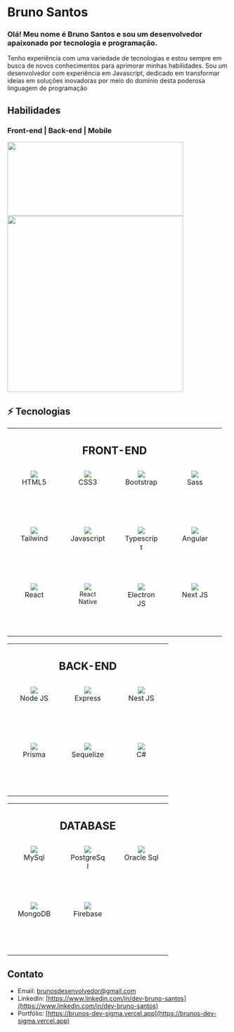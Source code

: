 # Bruno Santos


### Olá! Meu nome é Bruno Santos e sou um desenvolvedor apaixonado por tecnologia e programação.  
Tenho experiência com uma variedade de tecnologias e estou sempre em busca de novos conhecimentos para aprimorar minhas habilidades. 
Sou um desenvolvedor com experiência em Javascript, dedicado em transformar ideias em soluções inovadoras por meio do domínio desta poderosa linguagem de programação

## Habilidades

### Front-end | Back-end | Mobile

<div>
  <img src="https://github-readme-stats.vercel.app/api/top-langs/?username=dev-brunosantos&hide_progress=true&theme=dark" width="400" height="168" />
  <img src="https://github-readme-stats.vercel.app/api?username=dev-brunosantos&show_icons=true&theme=dark" width="400" />
</div>

## ⚡ Tecnologias

<table align="center">
  <tr>
    <td style="border: none;" colspan="4" align="center">
      <h2>FRONT-END</h2>
    </td>
  </tr>
  <tr align="center">
    <td style="border: none;">
      <div style="background-color: transparent;  padding: 6px 13px; font-size: 16px; width: 80px; height: 110px;">
        <img src="https://cdn.jsdelivr.net/gh/devicons/devicon/icons/html5/html5-original.svg"/>
        <p style="padding: 0; margin: 0;">HTML5</p>
      </div>
    </td>
    <td style="border: none;">
      <div style="background-color: transparent;  padding: 6px 13px; font-size: 16px; width: 80px; height: 110px;">
        <img src="https://cdn.jsdelivr.net/gh/devicons/devicon/icons/css3/css3-original.svg"/>
        <p style="padding: 0; margin: 0;">CSS3</p>
      </div>
    </td>
    <td style="border: none;">
      <div style="background-color: transparent;  padding: 6px 13px; font-size: 16px; width: 80px; height: 110px;">
        <img src="https://cdn.jsdelivr.net/gh/devicons/devicon/icons/bootstrap/bootstrap-original.svg"/>
        <p style="padding: 0; margin: 0;">Bootstrap</p>
      </div>
    </td>
    <td style="border: none;">
      <div style="background-color: transparent;  padding: 6px 13px; font-size: 16px; width: 80px; height: 110px;">
        <img src="https://cdn.jsdelivr.net/gh/devicons/devicon/icons/sass/sass-original.svg"/>
        <p style="padding: 0; margin: 0;">Sass</p>
      </div>
    </td>
  </tr>
  <tr align="center">
    <td style="border: none;">
      <div style="background-color: transparent;  padding: 6px 13px; font-size: 16px; width: 80px; height: 110px;">
        <img src="https://cdn.jsdelivr.net/gh/devicons/devicon/icons/tailwindcss/tailwindcss-original.svg"/>
        <p style="padding: 0; margin: 0;">Tailwind</p>
      </div>
    </td>
    <td style="border: none;">
      <div style="background-color: transparent;  padding: 6px 13px; font-size: 16px; width: 80px; height: 110px;">
        <img src="https://cdn.jsdelivr.net/gh/devicons/devicon/icons/javascript/javascript-original.svg"/>
        <p style="padding: 0; margin: 0;">Javascript</p>
      </div>
    </td>
    <td style="border: none;">
      <div style="background-color: transparent;  padding: 6px 13px; font-size: 16px; width: 80px; height: 110px;">
        <img src="https://cdn.jsdelivr.net/gh/devicons/devicon/icons/typescript/typescript-original.svg"/>
        <p style="padding: 0; margin: 0;">Typescript</p>
      </div>
    </td>
    <td style="border: none;">
      <div style="background-color: transparent;  padding: 6px 13px; font-size: 16px; width: 80px; height: 110px;">
        <img src="https://cdn.jsdelivr.net/gh/devicons/devicon/icons/angular/angular-original.svg"/>
        <p style="padding: 0; margin: 0;">Angular</p>
      </div>
    </td>
  </tr>
  <tr align="center">
    <td style="border: none;">
      <div style="background-color: transparent;  padding: 6px 13px; font-size: 16px; width: 80px; height: 110px;">
        <img src="https://cdn.jsdelivr.net/gh/devicons/devicon/icons/react/react-original.svg"/>
        <p style="padding: 0; margin: 0;">React</p>
      </div>
    </td>
    <td style="border: none;">
      <div style="background-color: transparent;  padding: 6px 13px; font-size: 16px; width: 80px; height: 110px; position: relative;">
        <img src="images/icons/react-native.png"/>
        <p style="padding: 0; margin: 0; font-size: 14px;">React Native</p>
      </div>
    </td>
    <td style="border: none;">
      <div style="background-color: transparent;  padding: 6px 13px; font-size: 16px; width: 80px; height: 110px;">
        <img src="https://cdn.jsdelivr.net/gh/devicons/devicon/icons/electron/electron-original.svg"/>
        <p style="padding: 0; margin: 0;">Electron JS</p>
      </div>
    </td>
    <td style="border: none;">
      <div style="background-color: transparent;  padding: 6px 13px; font-size: 16px; width: 80px; height: 110px;">
        <img src="https://cdn.jsdelivr.net/gh/devicons/devicon/icons/nextjs/nextjs-original.svg"/>
        <p style="padding: 0; margin: 0;">Next JS</p>
      </div>
    </td>
  </tr>
</table>

<table width="400" align="center">
  <tr>
    <td style="border: none;" colspan="3" align="center">
      <h2>BACK-END</h2>
    </td>
  </tr>
  <tr align="center">
    <td style="border: none;">
      <div style="background-color: transparent;  padding: 6px 13px; font-size: 16px; width: 80px; height: 110px;">
        <img src="https://cdn.jsdelivr.net/gh/devicons/devicon/icons/nodejs/nodejs-original.svg"/>
        <p style="padding: 0; margin: 0;">Node JS</p>
      </div>
    </td>
    <td style="border: none;">
      <div style="background-color: transparent;  padding: 6px 13px; font-size: 16px; width: 80px; height: 110px;">
        <img src="https://cdn.jsdelivr.net/gh/devicons/devicon/icons/express/express-original.svg"/>
        <p style="padding: 0; margin: 0;">Express</p>
      </div>
    </td>
    <td style="border: none;">
      <div style="background-color: transparent;  padding: 6px 13px; font-size: 16px; width: 80px; height: 110px;">
        <img src="https://cdn.jsdelivr.net/gh/devicons/devicon/icons/nestjs/nestjs-original.svg"/>
        <p style="padding: 0; margin: 0;">Nest JS</p>
      </div>
    </td>
  </tr>
  <tr align="center">
    <td style="border: none;">
      <div style="background-color: transparent;  padding: 6px 13px; font-size: 16px; width: 80px; height: 110px;">
        <img src="https://cdn.jsdelivr.net/gh/devicons/devicon/icons/prisma/prisma-original.svg"/>
        <p style="padding: 0; margin: 0;">Prisma</p>
      </div>
    </td>
    <td style="border: none;">
      <div style="background-color: transparent;  padding: 6px 13px; font-size: 16px; width: 80px; height: 110px;">
        <img src="https://cdn.jsdelivr.net/gh/devicons/devicon/icons/sequelize/sequelize-original.svg"/>
        <p style="padding: 0; margin: 0;">Sequelize</p>
      </div>
    </td>
    <td style="border: none;">
      <div style="background-color: transparent;  padding: 6px 13px; font-size: 16px; width: 80px; height: 110px;">
        <img src="https://cdn.jsdelivr.net/gh/devicons/devicon/icons/csharp/csharp-original.svg"/>
        <p style="padding: 0; margin: 0;">C#</p>
      </div>
    </td>
  </tr>
</table>

<table width="400" align="center">
  <tr>
    <td style="border: none;" colspan="3" align="center">
      <h2>DATABASE</h2>
    </td>
  </tr>
  <tr align="center">
    <td style="border: none;">
      <div style="background-color: transparent;  padding: 6px 13px; font-size: 16px; width: 80px; height: 110px;">
        <img src="https://cdn.jsdelivr.net/gh/devicons/devicon/icons/mysql/mysql-original.svg"/>
        <p style="padding: 0; margin: 0;">MySql</p>
      </div>
    </td>
    <td style="border: none;">
      <div style="background-color: transparent;  padding: 6px 13px; font-size: 16px; width: 80px; height: 110px;">
        <img src="https://cdn.jsdelivr.net/gh/devicons/devicon/icons/postgresql/postgresql-original.svg"/>
        <p style="padding: 0; margin: 0;">PostgreSql</p>
      </div>
    </td>
    <td style="border: none;">
      <div style="background-color: transparent;  padding: 6px 13px; font-size: 16px; width: 80px; height: 110px;">
        <img src="https://cdn.jsdelivr.net/gh/devicons/devicon/icons/oracle/oracle-original.svg"/>
        <p style="padding: 0; margin: 0;">Oracle Sql</p>
      </div>
    </td>
  <tr align="center">
    <td style="border: none;">
      <div style="background-color: transparent;  padding: 6px 13px; font-size: 16px; width: 80px; height: 110px;">
        <img src="https://cdn.jsdelivr.net/gh/devicons/devicon/icons/mongodb/mongodb-original.svg"/>
        <p style="padding: 0; margin: 0;">MongoDB</p>
      </div>
    </td>
    <td style="border: none;">
      <div style="background-color: transparent;  padding: 6px 13px; font-size: 16px; width: 80px; height: 110px;">
        <img src="https://cdn.jsdelivr.net/gh/devicons/devicon/icons/firebase/firebase-original.svg"/>
        <p style="padding: 0; margin: 0;">Firebase</p>
      </div>
    </td>
  </tr>
</table>

## Contato
- Email: [brunosdesenvolvedor@gmail.com](mailto:brunosdesenvolvedor@gmail.com)
- LinkedIn: [https://www.linkedin.com/in/dev-bruno-santos](https://www.linkedin.com/in/dev-bruno-santos)
- Portfólio: [https://brunos-dev-sigma.vercel.app](https://brunos-dev-sigma.vercel.app)


